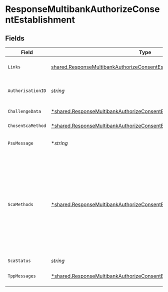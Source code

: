 # ResponseMultibankAuthorizeConsentEstablishment


## Fields

| Field                                                                                                                                                                                                                                                                                                       | Type                                                                                                                                                                                                                                                                                                        | Required                                                                                                                                                                                                                                                                                                    | Description                                                                                                                                                                                                                                                                                                 | Example                                                                                                                                                                                                                                                                                                     |
| ----------------------------------------------------------------------------------------------------------------------------------------------------------------------------------------------------------------------------------------------------------------------------------------------------------- | ----------------------------------------------------------------------------------------------------------------------------------------------------------------------------------------------------------------------------------------------------------------------------------------------------------- | ----------------------------------------------------------------------------------------------------------------------------------------------------------------------------------------------------------------------------------------------------------------------------------------------------------- | ----------------------------------------------------------------------------------------------------------------------------------------------------------------------------------------------------------------------------------------------------------------------------------------------------------- | ----------------------------------------------------------------------------------------------------------------------------------------------------------------------------------------------------------------------------------------------------------------------------------------------------------- |
| `Links`                                                                                                                                                                                                                                                                                                     | [shared.ResponseMultibankAuthorizeConsentEstablishmentLinks](../../models/shared/responsemultibankauthorizeconsentestablishmentlinks.md)                                                                                                                                                                    | :heavy_check_mark:                                                                                                                                                                                                                                                                                          | Lista de hipervínculos para ser reconocidos por el TPP                                                                                                                                                                                                                                                      |                                                                                                                                                                                                                                                                                                             |
| `AuthorisationID`                                                                                                                                                                                                                                                                                           | *string*                                                                                                                                                                                                                                                                                                    | :heavy_check_mark:                                                                                                                                                                                                                                                                                          | Identificador del recurso que referencia al sub-recurso de autorización creado                                                                                                                                                                                                                              | 1b3ab8e8-0fd5-43d2-946e-d75958b172e7                                                                                                                                                                                                                                                                        |
| `ChallengeData`                                                                                                                                                                                                                                                                                             | [*shared.ResponseMultibankAuthorizeConsentEstablishmentChallengeData](../../models/shared/responsemultibankauthorizeconsentestablishmentchallengedata.md)                                                                                                                                                   | :heavy_minus_sign:                                                                                                                                                                                                                                                                                          | NO SOPORTADO EN ESTA VERSIÓN                                                                                                                                                                                                                                                                                |                                                                                                                                                                                                                                                                                                             |
| `ChosenScaMethod`                                                                                                                                                                                                                                                                                           | [*shared.ResponseMultibankAuthorizeConsentEstablishmentChosenScaMethod](../../models/shared/responsemultibankauthorizeconsentestablishmentchosenscamethod.md)                                                                                                                                               | :heavy_minus_sign:                                                                                                                                                                                                                                                                                          | NO SOPORTADO EN ESTA VERSIÓN                                                                                                                                                                                                                                                                                |                                                                                                                                                                                                                                                                                                             |
| `PsuMessage`                                                                                                                                                                                                                                                                                                | **string*                                                                                                                                                                                                                                                                                                   | :heavy_minus_sign:                                                                                                                                                                                                                                                                                          | Texto enviado al TPP a través del HUB para ser mostrado al PSU.                                                                                                                                                                                                                                             | Mensaje de ejemplo                                                                                                                                                                                                                                                                                          |
| `ScaMethods`                                                                                                                                                                                                                                                                                                | [*shared.ResponseMultibankAuthorizeConsentEstablishmentScaMethods](../../models/shared/responsemultibankauthorizeconsentestablishmentscamethods.md)                                                                                                                                                         | :heavy_minus_sign:                                                                                                                                                                                                                                                                                          | Este elemento es contenido si SCA es requerido y si el PSU puede elegir entre diferentes métodos de autenticación. Si este dato es contenido también se informará el link "selectAuthenticationM ethod”. Estos métodos deberán ser presentados al PSU. Nota: Solo si ASPSP soporta selección del método SCA |                                                                                                                                                                                                                                                                                                             |
| `ScaStatus`                                                                                                                                                                                                                                                                                                 | *string*                                                                                                                                                                                                                                                                                                    | :heavy_check_mark:                                                                                                                                                                                                                                                                                          | Estado SCA                                                                                                                                                                                                                                                                                                  | received                                                                                                                                                                                                                                                                                                    |
| `TppMessages`                                                                                                                                                                                                                                                                                               | [*shared.ResponseMultibankAuthorizeConsentEstablishmentTppMessages](../../models/shared/responsemultibankauthorizeconsentestablishmenttppmessages.md)                                                                                                                                                       | :heavy_minus_sign:                                                                                                                                                                                                                                                                                          | Mensaje para el TPP enviado a través del HUB.                                                                                                                                                                                                                                                               |                                                                                                                                                                                                                                                                                                             |